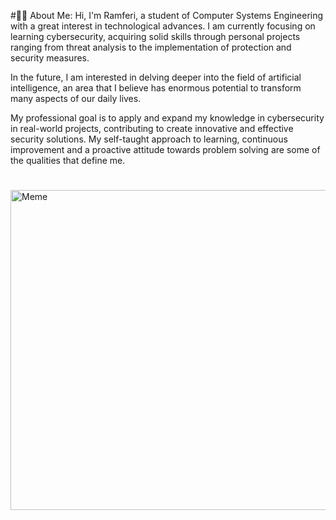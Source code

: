 #👨‍💻 About Me:
Hi, I'm Ramferi, a student of Computer Systems Engineering with a great interest in technological advances. I am currently focusing on learning cybersecurity, acquiring solid skills through personal projects ranging from threat analysis to the implementation of protection and security measures.

In the future, I am interested in delving deeper into the field of artificial intelligence, an area that I believe has enormous potential to transform many aspects of our daily lives.

My professional goal is to apply and expand my knowledge in cybersecurity in real-world projects, contributing to create innovative and effective security solutions. My self-taught approach to learning, continuous improvement and a proactive attitude towards problem solving are some of the qualities that define me.
#
<img src="https://preview.redd.it/9ve67fsoia041.jpg?width=960&crop=smart&auto=webp&s=e2570db93d1cbcfbfc90dd8368c23a777b6961d6" alt="Meme" width="512px"/>

<!-- Proudly created with GPRM ( https://gprm.itsvg.in ) -->





